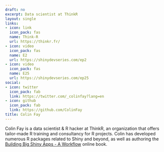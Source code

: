 ```yaml
---
draft: no
excerpt: Data scientist at ThinkR
layout: single
links:
- icon: link
  icon_pack: fas
  name: Think-R
  url: https://thinkr.fr/
- icon: video
  icon_pack: fas
  name: E2
  url: https://shinydevseries.com/ep2
- icon: video
  icon_pack: fas
  name: E25
  url: https://shinydevseries.com/ep25
social:
- icon: twitter
  icon_pack: fab
  link: https://twitter.com/_colinfay?lang=en
- icon: github
  icon_pack: fab
  link: https://github.com/ColinFay
title: Colin Fay
---
```


Colin Fay is a data scientist & R hacker at ThinkR, an organization that offers tailor-made R training and consultancy for R projects.  Colin has developed numerous R packages related to Shiny and beyond, as well as authoring the [Building Big Shiny Apps - A Workflow](https://thinkr-open.github.io/building-shiny-apps-workflow/) online book.
